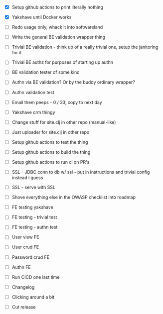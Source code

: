 - [x] Setup github actions to print literally nothing

- [x] Yakshave until Docker works
- [ ] Redo usage only, whack it into softwareland
- [ ] Write the general BE validation wrapper thing
- [ ] Trivial BE validation - think up of a really trivial one, setup the janitoring for it
- [ ] Trivial BE authz for purposes of starting up authn
- [ ] BE validation tester of some kind
- [ ] Authn via BE validation? Or by the buddy ordinary wrapper?
- [ ] Authn validation test
- [ ] Email them peeps - 0 / 33, copy to next day

- [ ] Yakshave crm thingy
- [ ] Change stuff for site.clj in other repo (manual-like)
- [ ] Just uploader for site.clj in other repo
- [ ] Setup github actions to test the thing
- [ ] Setup github actions to build the thing
- [ ] Setup github actions to run ci on PR's

- [ ] SSL - JDBC conn to db w/ ssl - put in instructions and trivial config instead i guess
- [ ] SSL - serve with SSL
- [ ] Shove everything else in the OWASP checklist into roadmap
- [ ] FE testing yakshave
- [ ] FE testing - trivial test
- [ ] FE testing - authn test
- [ ] User view FE
- [ ] User crud FE
- [ ] Password crud FE
- [ ] Authn FE

- [ ] Run CICD one last time
- [ ] Changelog
- [ ] Clicking around a bit
- [ ] Cut release
